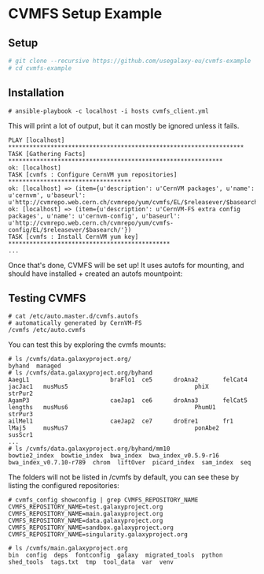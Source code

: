 # CVMFS Setup Example

## Setup

```bash
# git clone --recursive https://github.com/usegalaxy-eu/cvmfs-example
# cd cvmfs-example
```

## Installation

```
# ansible-playbook -c localhost -i hosts cvmfs_client.yml
```

This will print a lot of output, but it can mostly be ignored unless it fails.

```
PLAY [localhost] *******************************************************************
TASK [Gathering Facts] *************************************************************
ok: [localhost]
TASK [cvmfs : Configure CernVM yum repositories] ***********************************
ok: [localhost] => (item={u'description': u'CernVM packages', u'name': u'cernvm', u'baseurl': u'http://cvmrepo.web.cern.ch/cvmrepo/yum/cvmfs/EL/$releasever/$basearch/'})
ok: [localhost] => (item={u'description': u'CernVM-FS extra config packages', u'name': u'cernvm-config', u'baseurl': u'http://cvmrepo.web.cern.ch/cvmrepo/yum/cvmfs-config/EL/$releasever/$basearch/'})
TASK [cvmfs : Install CernVM yum key] **********************************************
...
```

Once that's done, CVMFS will be set up! It uses autofs for mounting, and should have installed + created an autofs mountpoint:

## Testing CVMFS

```
# cat /etc/auto.master.d/cvmfs.autofs
# automatically generated by CernVM-FS
/cvmfs /etc/auto.cvmfs
```

You can test this by exploring the cvmfs mounts:

```
# ls /cvmfs/data.galaxyproject.org/
byhand  managed
# ls /cvmfs/data.galaxyproject.org/byhand
AaegL1                       braFlo1  ce5      droAna2       felCat4                     jacJac1   musMus5                                    phiX                                    strPur2
AgamP3                       caeJap1  ce6      droAna3       felCat5                     lengths   musMus6                                    PhumU1                                  strPur3
ailMel1                      caeJap2  ce7      droEre1       fr1                         lMaj5     musMus7                                    ponAbe2                                 susScr1
...
# ls /cvmfs/data.galaxyproject.org/byhand/mm10
bowtie2_index  bowtie_index  bwa_index  bwa_index_v0.5.9-r16  bwa_index_v0.7.10-r789  chrom  liftOver  picard_index  sam_index  seq
```

The folders will not be listed in /cvmfs by default, you can see these by listing the configured repositories:

```
# cvmfs_config showconfig | grep CVMFS_REPOSITORY_NAME
CVMFS_REPOSITORY_NAME=test.galaxyproject.org
CVMFS_REPOSITORY_NAME=main.galaxyproject.org
CVMFS_REPOSITORY_NAME=data.galaxyproject.org
CVMFS_REPOSITORY_NAME=sandbox.galaxyproject.org
CVMFS_REPOSITORY_NAME=singularity.galaxyproject.org

# ls /cvmfs/main.galaxyproject.org
bin  config  deps  fontconfig  galaxy  migrated_tools  python  shed_tools  tags.txt  tmp  tool_data  var  venv
```
